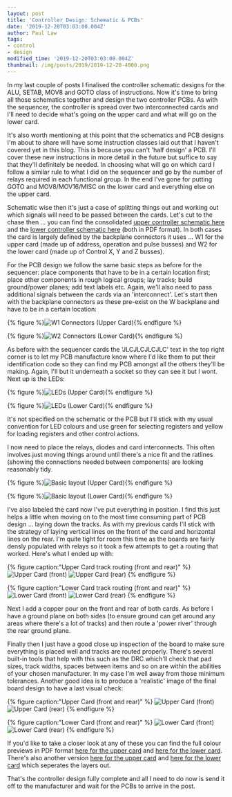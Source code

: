 ```yaml
---
layout: post
title: 'Controller Design: Schematic & PCBs'
date: '2019-12-20T03:03:00.004Z'
author: Paul Law
tags:
- control
- design
modified_time: '2019-12-20T03:03:00.004Z'
thumbnail: /img/posts/2019/2019-12-20-4000.png
---
```


In my last couple of posts I finalised the controller schematic designs for the ALU, SETAB, MOV8 and GOTO class of
instructions. Now it's time to bring all those schematics together and design the two controller PCBs. As with the sequencer,
the controller is spread over two interconnected cards and I'll need to decide what's going on the upper card and what will go
on the lower card.

It's also worth mentioning at this point that the schematics and PCB designs I'm about to share will have some instruction
classes laid out that I haven't covered yet in this blog. This is because you can't 'half design' a PCB. I'll cover these
new instructions in more detail in the future but suffice to say that they'll definitely be needed. In choosing what will go
on which card I follow a similar rule to what I did on the sequencer and go by the number of relays required in each
functional group. In the end I've gone for putting GOTO and MOV8/MOV16/MISC on the lower card and everything else on the
upper card.

Schematic wise then it's just a case of splitting things out and working out which signals will need to be passed between the
cards. Let's cut to the chase then ... you can find the consolidated
[upper controller schematic here](/assets/pdf/controller-hi.pdf) and the
[lower controller schematic here](/assets/pdf/controller-lo.pdf) (both in PDF format).
In both cases the card is largely defined by the backplane connectors it uses ... W1 for the upper card (made up of address, operation and pulse busses) and W2 for the lower card (made up of Control X, Y and Z busses).

For the PCB design we follow the same basic steps as before for the sequencer: place components that have to be in
a certain location first; place other components in rough logical groups; lay tracks; build ground/power planes; add text
labels etc. Again, we'll also need to pass additional signals between the cards via an 'interconnect'. Let's start then
with the backplane connectors as these pre-exist on the W backplane and have to be in a certain location:

{% figure %}![W1 Connectors (Upper Card)](/assets/img/posts/2019/2019-11-11-0000.png){% endfigure %}

{% figure %}![W2 Connectors (Lower Card)](/assets/img/posts/2019/2019-11-11-0001.png){% endfigure %}

As before with the sequencer cards the 'JLCJLCJLCJLC' text in the top right corner is to let my PCB manufacture know where
I'd like them to put their identification code so they can find my PCB amongst all the others they'll be making. Again, 
I'll but it underneath a socket so they can see it but I wont. Next up is the LEDs:

{% figure %}![LEDs (Upper Card)](/assets/img/posts/2019/2019-12-20-0000.png){% endfigure %}

{% figure %}![LEDs (Lower Card)](/assets/img/posts/2019/2019-12-20-0001.png){% endfigure %}

It's not specified on the schematic or the PCB but I'll stick with my usual convention for LED colours and use
green for selecting registers and yellow for loading registers and other control actions.

I now need to place the relays, diodes and card interconnects. This often involves just moving things around until there's a
nice fit and the ratlines (showing the connections needed between components) are looking reasonably tidy.

{% figure %}![Basic layout (Upper Card)](/assets/img/posts/2019/2019-12-20-0002.png){% endfigure %}

{% figure %}![Basic layout (Lower Card)](/assets/img/posts/2019/2019-12-20-0003.png){% endfigure %}

I've also labeled the card now I've put everything in position. I find this just helps a little when moving
on to the most time consuming part of PCB design ... laying down the tracks. As with my previous cards I'll stick with the
strategy of laying vertical lines on the front of the card and horizontal lines on the rear. I'm quite tight for room this
time as the boards are fairly densly populated with relays so it took a few attempts to get a routing that worked. Here's
what I ended up with:

{% figure caption:"Upper Card track routing (front and rear)" %}
![Upper Card (front)](/assets/img/posts/2019/2019-12-20-0004.png)
![Upper Card (rear)](/assets/img/posts/2019/2019-12-20-0005.png)
{% endfigure %}

{% figure caption:"Lower Card track routing (front and rear)" %}
![Lower Card (front)](/assets/img/posts/2019/2019-12-20-0006.png)
![Lower Card (rear)](/assets/img/posts/2019/2019-12-20-0007.png)
{% endfigure %}

Next I add a copper pour on the front and rear of both cards. As before I have a ground plane on both sides
(to ensure ground can get around any areas where there's a lot of tracks) and then route a 'power river' through the rear ground plane.

Finally then I just have a good close up inspection of the board to make sure everything is placed well and tracks are routed
properly. There's several built-in tools that help with this such as the DRC which'll check that pad sizes, track widths,
spaces between items and so on are within the abilities of your chosen manufacturer. In my case I'm well away from those
minimum tolerances. Another good idea is to produce a 'realistic' image of the final board design to have a last
visual check:

{% figure caption:"Upper Card (front and rear)" %}
![Upper Card (front)](/assets/img/posts/2019/2019-12-20-0008.png)
![Upper Card (rear)](/assets/img/posts/2019/2019-12-20-0009.png)
{% endfigure %}

{% figure caption:"Lower Card (front and rear)" %}
![Lower Card (front)](/assets/img/posts/2019/2019-12-20-0010.png)
![Lower Card (rear)](/assets/img/posts/2019/2019-12-20-0011.png)
{% endfigure %}

If you'd like to take a closer look at any of these you can find the full colour previews in PDF format
[here for the upper card](/assets/pdf/controller-hi-pcbp.pdf) and
[here for the lower card](/assets/pdf/controller-lo-pcbp.pdf).
There's also another version [here for the upper card](/assets/pdf/controller-hi-pcb.pdf) and
[here for the lower card](/assets/pdf/controller-lo-pcb.pdf) which seperates the layers out.

That's the controller design fully complete and all I need to do now is send it off to the manufacturer and wait for the
PCBs to arrive in the post.
